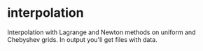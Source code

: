 # interpolation
Interpolation with Lagrange and Newton methods on uniform and Chebyshev grids.
In output you'll get files with data.
